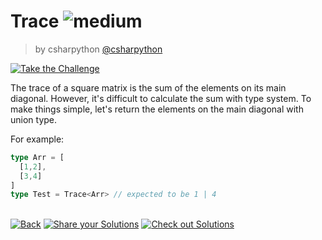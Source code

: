 <!--info-header-start--><h1>Trace <img src="https://img.shields.io/badge/-medium-d9901a" alt="medium"/> </h1><blockquote><p>by csharpython <a href="https://github.com/csharpython" target="_blank">@csharpython</a></p></blockquote><p><a href="https://tsch.js.org/35191/play" target="_blank"><img src="https://img.shields.io/badge/-Take%20the%20Challenge-3178c6?logo=typescript&logoColor=white" alt="Take the Challenge"/></a> </p><!--info-header-end-->

The trace of a square matrix is the sum of the elements on its main diagonal.
However, it's difficult to calculate the sum with type system. 
To make things simple, let's return the elements on the main diagonal with union type.


For example:

```ts
type Arr = [
  [1,2],
  [3,4]
]
type Test = Trace<Arr> // expected to be 1 | 4
```


<!--info-footer-start--><br><a href="../../README.md" target="_blank"><img src="https://img.shields.io/badge/-Back-grey" alt="Back"/></a> <a href="https://tsch.js.org/35191/answer" target="_blank"><img src="https://img.shields.io/badge/-Share%20your%20Solutions-teal" alt="Share your Solutions"/></a> <a href="https://tsch.js.org/35191/solutions" target="_blank"><img src="https://img.shields.io/badge/-Check%20out%20Solutions-de5a77?logo=awesome-lists&logoColor=white" alt="Check out Solutions"/></a> <!--info-footer-end-->